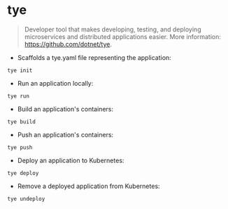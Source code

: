 # tye

> Developer tool that makes developing, testing, and deploying microservices and distributed applications easier.
> More information: <https://github.com/dotnet/tye>.

- Scaffolds a tye.yaml file representing the application:

`tye init`

- Run an application locally:

`tye run`

- Build an application's containers:

`tye build`

- Push an application's containers:

`tye push`

- Deploy an application to Kubernetes:

`tye deploy`

- Remove a deployed application from Kubernetes:

`tye undeploy`